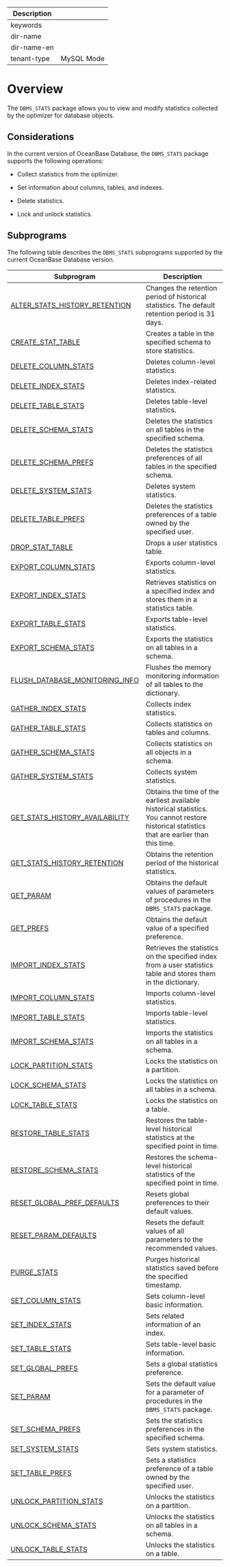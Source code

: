 | Description   |                 |
|---------------|-----------------|
| keywords      |                 |
| dir-name      |                 |
| dir-name-en   |                 |
| tenant-type   | MySQL Mode      |

# Overview


The `DBMS_STATS` package allows you to view and modify statistics collected by the optimizer for database objects.

## Considerations

In the current version of OceanBase Database, the `DBMS_STATS` package supports the following operations:

* Collect statistics from the optimizer.

* Set information about columns, tables, and indexes.

* Delete statistics.

* Lock and unlock statistics.


## Subprograms

The following table describes the `DBMS_STATS` subprograms supported by the current OceanBase Database version.

| **Subprogram** | **Description** |
|-------------------------------------------------------------|------------------------------------------|
| [ALTER_STATS_HISTORY_RETENTION](../15900.dbms-stats-mysql/200.alter-stats-history-retention-mysql.md) | Changes the retention period of historical statistics. The default retention period is 31 days.  |
| [CREATE_STAT_TABLE](../15900.dbms-stats-mysql/300.create-stat-table-mysql.md) | Creates a table in the specified schema to store statistics.  |
| [DELETE_COLUMN_STATS](../15900.dbms-stats-mysql/400.delete-column-stats-mysql.md) | Deletes column-level statistics.  |
| [DELETE_INDEX_STATS](../15900.dbms-stats-mysql/500.delete-index-stats-mysql.md) | Deletes index-related statistics.  |
| [DELETE_TABLE_STATS](../15900.dbms-stats-mysql/600.delete-table-stats-mysql.md) | Deletes table-level statistics.  |
| [DELETE_SCHEMA_STATS](../15900.dbms-stats-mysql/700.delete-schema-stats-mysql.md) | Deletes the statistics on all tables in the specified schema.  |
| [DELETE_SCHEMA_PREFS](../15900.dbms-stats-mysql/800.delete-schema-prefs-mysql.md) | Deletes the statistics preferences of all tables in the specified schema.  |
| [DELETE_SYSTEM_STATS](../15900.dbms-stats-mysql/860.delete-system-stats-mysql.md) | Deletes system statistics. |
| [DELETE_TABLE_PREFS](../15900.dbms-stats-mysql/900.delete-table-prefs-mysql.md) | Deletes the statistics preferences of a table owned by the specified user.  |
| [DROP_STAT_TABLE](../15900.dbms-stats-mysql/1000.drop-stat-table-mysql.md) | Drops a user statistics table.  |
| [EXPORT_COLUMN_STATS](../15900.dbms-stats-mysql/1100.export-column-stats-mysql.md) | Exports column-level statistics.  |
| [EXPORT_INDEX_STATS](../15900.dbms-stats-mysql/1200.export-index-stats-mysql.md) | Retrieves statistics on a specified index and stores them in a statistics table.  |
| [EXPORT_TABLE_STATS](../15900.dbms-stats-mysql/1300.export-table-stats-mysql.md) | Exports table-level statistics.  |
| [EXPORT_SCHEMA_STATS](../15900.dbms-stats-mysql/1400.export-schema-stats-mysql.md) | Exports the statistics on all tables in a schema.  |
| [FLUSH_DATABASE_MONITORING_INFO](../15900.dbms-stats-mysql/1500.flush-database-monitoring-info-mysql.md) | Flushes the memory monitoring information of all tables to the dictionary.  |
| [GATHER_INDEX_STATS](../15900.dbms-stats-mysql/1600.gather-index-stats-mysql.md) | Collects index statistics.  |
| [GATHER_TABLE_STATS](../15900.dbms-stats-mysql/1700.gather-table-stats-mysql.md) | Collects statistics on tables and columns.  |
| [GATHER_SCHEMA_STATS](../15900.dbms-stats-mysql/1800.gather-schema-stats-mysql.md) | Collects statistics on all objects in a schema.  |
| [GATHER_SYSTEM_STATS](../15900.dbms-stats-mysql/1850.gather-system-stats-mysql.md) | Collects system statistics. |
| [GET_STATS_HISTORY_AVAILABILITY](../15900.dbms-stats-mysql/1900.get-stats-history-availability-mysql.md) | Obtains the time of the earliest available historical statistics. You cannot restore historical statistics that are earlier than this time.  |
| [GET_STATS_HISTORY_RETENTION](../15900.dbms-stats-mysql/2000.get-stats-history-retention-mysql.md) | Obtains the retention period of the historical statistics.  |
| [GET_PARAM](../15900.dbms-stats-mysql/2100.get-param-mysql.md) | Obtains the default values of parameters of procedures in the `DBMS_STATS` package.  |
| [GET_PREFS](../15900.dbms-stats-mysql/2200.get-prefs-mysql.md) | Obtains the default value of a specified preference.  |
| [IMPORT_INDEX_STATS](../15900.dbms-stats-mysql/2300.import-index-stats-mysql.md) | Retrieves the statistics on the specified index from a user statistics table and stores them in the dictionary.  |
| [IMPORT_COLUMN_STATS](../15900.dbms-stats-mysql/2400.import-column-stats-mysql.md) | Imports column-level statistics.  |
| [IMPORT_TABLE_STATS](../15900.dbms-stats-mysql/2500.import-table-stats-mysql.md) | Imports table-level statistics.  |
| [IMPORT_SCHEMA_STATS](../15900.dbms-stats-mysql/2600.import-schema-stats-mysql.md) | Imports the statistics on all tables in a schema.  |
| [LOCK_PARTITION_STATS](../15900.dbms-stats-mysql/2700.lock-partition-stats-mysql.md) | Locks the statistics on a partition.  |
| [LOCK_SCHEMA_STATS](../15900.dbms-stats-mysql/2800.lock-schema-stats-mysql.md) | Locks the statistics on all tables in a schema.  |
| [LOCK_TABLE_STATS](../15900.dbms-stats-mysql/2900.lock-table-stats-mysql.md) | Locks the statistics on a table.  |
| [RESTORE_TABLE_STATS](../15900.dbms-stats-mysql/3000.restore-table-stats-mysql.md) | Restores the table-level historical statistics at the specified point in time.  |
| [RESTORE_SCHEMA_STATS](../15900.dbms-stats-mysql/3100.restore-schema-stats-mysql.md) | Restores the schema-level historical statistics of the specified point in time.  |
| [RESET_GLOBAL_PREF_DEFAULTS](../15900.dbms-stats-mysql/3200.reset-global-pref-defaults-mysql.md) | Resets global preferences to their default values.  |
| [RESET_PARAM_DEFAULTS](../15900.dbms-stats-mysql/3300.reset-param-defaults-mysql.md) | Resets the default values of all parameters to the recommended values.  |
| [PURGE_STATS](../15900.dbms-stats-mysql/3400.purge-stats-mysql.md) | Purges historical statistics saved before the specified timestamp.  |
| [SET_COLUMN_STATS](../15900.dbms-stats-mysql/3500.set-column-stats-mysql.md) | Sets column-level basic information.  |
| [SET_INDEX_STATS](../15900.dbms-stats-mysql/3600.set-index-stats-mysql.md) | Sets related information of an index.  |
| [SET_TABLE_STATS](../15900.dbms-stats-mysql/3700.set-table-stats-mysql.md) | Sets table-level basic information.  |
| [SET_GLOBAL_PREFS](../15900.dbms-stats-mysql/3800.set-global-prefs-mysql.md) | Sets a global statistics preference.  |
| [SET_PARAM](../15900.dbms-stats-mysql/3900.set-param-mysql.md) | Sets the default value for a parameter of procedures in the `DBMS_STATS` package.  |
| [SET_SCHEMA_PREFS](../15900.dbms-stats-mysql/4000.set-schema-prefs-mysql.md) | Sets the statistics preferences in the specified schema.  |
| [SET_SYSTEM_STATS](../15900.dbms-stats-mysql/4050.set-system-stats-mysql.md) | Sets system statistics. |
| [SET_TABLE_PREFS](../15900.dbms-stats-mysql/4100.set-table-prefs-mysql.md) | Sets a statistics preference of a table owned by the specified user.  |
| [UNLOCK_PARTITION_STATS](../15900.dbms-stats-mysql/4200.unlock-partition-stats-mysql.md) | Unlocks the statistics on a partition.  |
| [UNLOCK_SCHEMA_STATS](../15900.dbms-stats-mysql/4300.unlock-schema-stats-mysql.md) | Unlocks the statistics on all tables in a schema.  |
| [UNLOCK_TABLE_STATS](../15900.dbms-stats-mysql/4400.unlock-table-stats-mysql.md) | Unlocks the statistics on a table.  |